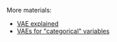 More materials:
- [VAE explained](http://kvfrans.com/variational-autoencoders-explained/)
- [VAEs for "categorical" variables](http://blog.evjang.com/2016/11/tutorial-categorical-variational.html)
